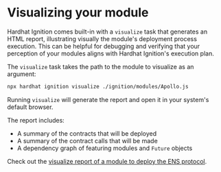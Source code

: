 # Visualizing your module

Hardhat Ignition comes built-in with a `visualize` task that generates an HTML report, illustrating visually the module's deployment process execution. This can be helpful for debugging and verifying that your perception of your modules aligns with Hardhat Ignition's execution plan.

The `visualize` task takes the path to the module to visualize as an argument:

```bash
npx hardhat ignition visualize ./ignition/modules/Apollo.js
```

Running `visualize` will generate the report and open it in your system's default browser.

The report includes:

- A summary of the contracts that will be deployed
- A summary of the contract calls that will be made
- A dependency graph of featuring modules and `Future` objects

Check out the [visualize report of a module to deploy the ENS protocol](/static/ignition-visualize-example.html).
